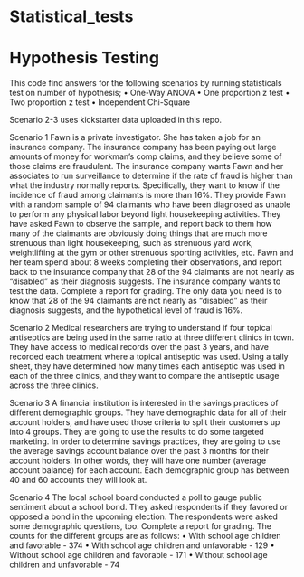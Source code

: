 # Statistical_tests
# Hypothesis Testing

This code find answers for the following scenarios by running statisticals test on number of hypothesis; 
•	One-Way ANOVA
•	One proportion z test
•	Two proportion z test
•	Independent Chi-Square

Scenario 2-3 uses kickstarter data uploaded in this repo.


Scenario 1
Fawn is a private investigator. She has taken a job for an insurance company. The insurance company has been paying out large amounts of money for workman’s comp claims, and they believe some of those claims are fraudulent. The insurance company wants Fawn and her associates to run surveillance to determine if the rate of fraud is higher than what the industry normally reports. Specifically, they want to know if the incidence of fraud among claimants is more than 16%.
They provide Fawn with a random sample of 94 claimants who have been diagnosed as unable to perform any physical labor beyond light housekeeping activities. They have asked Fawn to observe the sample, and report back to them how many of the claimants are obviously doing things that are much more strenuous than light housekeeping, such as strenuous yard work, weightlifting at the gym or other strenuous sporting activities, etc.
Fawn and her team spend about 8 weeks completing their observations, and report back to the insurance company that 28 of the 94 claimants are not nearly as “disabled” as their diagnosis suggests. The insurance company wants to test the data.
Complete a report for grading. The only data you need is to know that 28 of the 94 claimants are not nearly as “disabled” as their diagnosis suggests, and the hypothetical level of fraud is 16%.

Scenario 2
Medical researchers are trying to understand if four topical antiseptics are being used in the same ratio at three different clinics in town. They have access to medical records over the past 3 years, and have recorded each treatment where a topical antiseptic was used.
Using a tally sheet, they have determined how many times each antiseptic was used in each of the three clinics, and they want to compare the antiseptic usage across the three clinics.

Scenario 3
A financial institution is interested in the savings practices of different demographic groups. They have demographic data for all of their account holders, and have used those criteria to split their customers up into 4 groups.
They are going to use the results to do some targeted marketing. In order to determine savings practices, they are going to use the average savings account balance over the past 3 months for their account holders. In other words, they will have one number (average account balance) for each account.
Each demographic group has between 40 and 60 accounts they will look at.

Scenario 4
The local school board conducted a poll to gauge public sentiment about a school bond. They asked respondents if they favored or opposed a bond in the upcoming election. The respondents were asked some demographic questions, too.
Complete a report for grading. The counts for the different groups are as follows:
•	With school age children and favorable - 374
•	With school age children and unfavorable - 129
•	Without school age children and favorable - 171
•	Without school age children and unfavorable - 74
